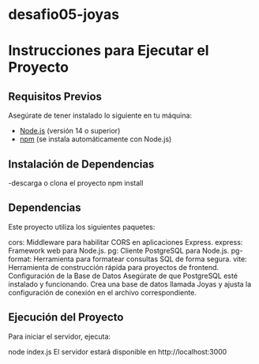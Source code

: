# desafio05-joyas
# Instrucciones para Ejecutar el Proyecto

## Requisitos Previos

Asegúrate de tener instalado lo siguiente en tu máquina:

- [Node.js](https://nodejs.org/) (versión 14 o superior)
- [npm](https://www.npmjs.com/) (se instala automáticamente con Node.js)

## Instalación de Dependencias

-descarga o clona el proyecto
npm install
## Dependencias
Este proyecto utiliza los siguientes paquetes:

cors: Middleware para habilitar CORS en aplicaciones Express.
express: Framework web para Node.js.
pg: Cliente PostgreSQL para Node.js.
pg-format: Herramienta para formatear consultas SQL de forma segura.
vite: Herramienta de construcción rápida para proyectos de frontend.
Configuración de la Base de Datos
Asegúrate de que PostgreSQL esté instalado y funcionando. Crea una base de datos llamada Joyas y ajusta la configuración de conexión en el archivo correspondiente.

## Ejecución del Proyecto
Para iniciar el servidor, ejecuta:

node index.js
El servidor estará disponible en http://localhost:3000
